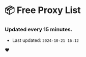 # :package: Free Proxy List
### Updated every 15 minutes.

- Last updated: `2024-10-21 16:12`

:heart:
